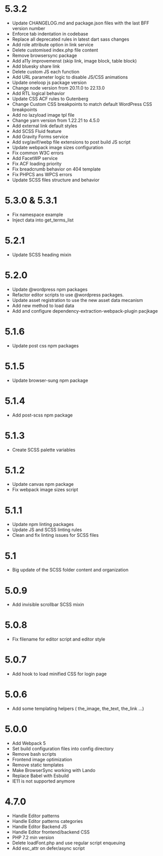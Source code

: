 # 5.3.2

- Update CHANGELOG.md and package.json files with the last BFF version number
- Enforce tab indentation in codebase
- Replace all deprecated rules in latest dart sass changes
- Add role attribute option in link service
- Delete customised index.php file content
- Remove browsersync package
- Add a11y improvemenst (skip link, image block, table block)
- Add bluesky share link
- Delete custom JS each function
- Add URL parameter logic to disable JS/CSS animations
- Update oneloop js package version
- Change node version from 20.11.0 to 22.13.0
- Add RTL logical behavior
- Update CSS ACF rules to Gutenberg
- Change Custom CSS breakpoints to match default WordPress CSS breakpoints
- Add no lazyload image tpl file
- Change yarn version from 1.22.21 to 4.5.0
- Add external link default styles
- Add SCSS Fluid feature
- Add Gravity Forms service
- Add svg/avif/webp file extensions to post build JS script
- Update webpack image sizes configuration
- Fix common W3C errors
- Add FacetWP service
- Fix ACF loading priority
- Fix breadcrumb behavior on 404 template
- Fix PHPCS ans WPCS errors
- Update SCSS files structure and behavior

# 5.3.0 & 5.3.1

- Fix namespace example
- Inject data into get_terms_list

# 5.2.1

- Update SCSS heading mixin

# 5.2.0

- Update @wordpress npm packages
- Refactor editor scripts to use @wordpress packages.
- Update asset registration to use the new asset data mecanism
- Add new method to load data
- Add and configure dependency-extraction-webpack-plugin pacjkage

# 5.1.6

- Update post css npm packages

# 5.1.5

- Update browser-sung npm package

# 5.1.4

- Add post-scss npm package

# 5.1.3

- Create SCSS palette variables

# 5.1.2

- Update canvas npm package
- Fix webpack image sizes script

# 5.1.1

- Update npm linting packages
- Update JS and SCSS linting rules
- Clean and fix linting issues for SCSS files

# 5.1

- Big update of the SCSS folder content and organization

# 5.0.9

- Add invisible scrollbar SCSS mixin

# 5.0.8

- Fix filename for editor script and editor style

# 5.0.7

- Add hook to load minified CSS for login page

# 5.0.6

- Add some templating helpers ( the_image, the_text, the_link ...)

# 5.0.0

- Add Webpack 5
- Set build configuration files into config directory
- Remove bash scripts
- Frontend image optimization
- Remove static templates
- Make BrowserSync working with Lando
- Replace Babel with Esbuild
- IE11 is not supported anymore

# 4.7.0

- Handle Editor patterns
- Handle Editor patterns categories
- Handle Editor Backend JS
- Handle Editor frontend/backend CSS
- PHP 7.2 min version
- Delete loadFont.php and use regular script enqueuing
- Add esc_attr on defer/async script
